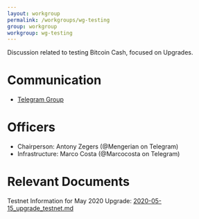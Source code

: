 ```yaml
---
layout: workgroup
permalink: /workgroups/wg-testing
group: workgroup
workgroup: wg-testing
---
```


Discussion related to testing Bitcoin Cash, focused on Upgrades.

# Communication

* [Telegram Group](https://t.me/joinchat/DUeWWkYZbVMjvwMTRFlRhw)

# Officers

 * Chairperson: Antony Zegers (@Mengerian on Telegram)
 * Infrastructure: Marco Costa (@Marcocosta on Telegram)

# Relevant Documents

Testnet Information for May 2020 Upgrade: [2020-05-15_upgrade_testnet.md](2020-05-15_upgrade_testnet.md)

